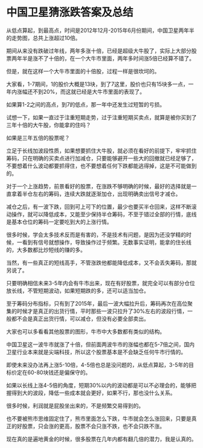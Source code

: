 # 中国卫星猜涨跌答案及总结

从低点算起，到最高点，时间是2012年12月-2015年6月份期间，中国卫星两年半的走势图，总共上涨超过10倍。

期间从来没有跌破过年线，两年多涨十倍，已经是超级大牛股了，实际上大部分股票两年半是涨不了十倍的，在一个大牛市里面，两年多时间涨5倍已经算不错了。

但是，就在这样一个大牛市里面的十倍股，过程一样是很坎坷的。

大家看，1-7期间，1的股价大概是13块，到了7这里，股价也只有15块多一点，一年内涨幅还不到20%，而这就已经是大牛市里面的表现了。

如果算1-2之间的高点，到7的低点，那一年中还发生过短暂的亏损。

试想一下，如果一直过于注重短期走势，过于注重短期买卖点，就算是被你买到了三年十倍的大牛股，你能拿的住吗？

如果是三年五倍的股票呢？

立足于长线加波段性质，如果想要抓住大牛股，就必须在看好的前提下，牢牢抓住筹码，只在明确的买卖点进行加减仓，只要能够避开一些大的回撤就已经足够了，不要想着什么波动都要抓得住，也不要想着任何下跌都能逃得掉，这是不可能做到的。

对于一个上涨趋势，前景看好的股票，在涨跌不够明确的时候，最好的选择就是一直拿着半仓左右的筹码，连续大跌就逐渐加仓，出现明确卖出信号才减仓。

减仓之后，有一波下跌，回到可上可下的位置，最少也要买半仓回来，这样不断滚动操作，就可以降低成本，又能至少保持半仓筹码，不至于错过全部的行情，底线是基本仓位的筹码一定要吃到大的上涨行情。

很多时候，学会太多技术反而是有害的，不是技术有问题，是因为还没学精的时候，一看到有信号就想操作，导致操作过于频繁。无数事实证明，能拿的住长线的，大多数都比炒短线的赚的多。

当然，有一些真正的短线高手，不管涨跌他都能降低成本，又不会丢失筹码，那就另说了。

只要明确相信未来3-5年内会有牛市出来，现在有好股票，就完全可以有部分仓位放长线，不管短期波动，如果短期跌的多，还可以适当加仓。

至于筹码分布指标，只有到了2015年，最后一波大幅拉升后，筹码再次在高位聚集的时候才是真正的出货行情，平时那些一波只拉升了30%左右的波段行情，一般都不会是真正出货行情，可以减仓，但没有必要全部卖出。

大家也可以多看看其他股票的图形，牛市中大多数都有类似的结构。

中国卫星这一波牛市就涨了十倍，但前面两波牛市的涨幅也都在5-7倍之间，国内卫星行业本来就是尖端科技，所以这个股票基本是不会缺乏任何牛市行情的。

即使未来没办法再上涨5-10倍，4-5倍也总是没问题的，从低点算起，3-5年的目标价定在60-80块钱还是偏保守的。

如果以长线上涨4-5倍的角度，短期30%以内的波动都是可以不必理会的，能够把握得到大的波段，降低一些成本就会更好，如果不行，那也没什么关系。

很多时候，利润就是屁股坐出来的，不是频繁交易得到的。

也不要被熊市思维固定住了，熊市里面怎么下跌，牛市就会怎么涨回来，只要是真正的好股票，只会涨的更高，股票不会只涨不跌，也不会只跌不涨。

现在真的是遍地黄金的时候，很多股票在几年内都有翻几倍的潜力，我是认真的。